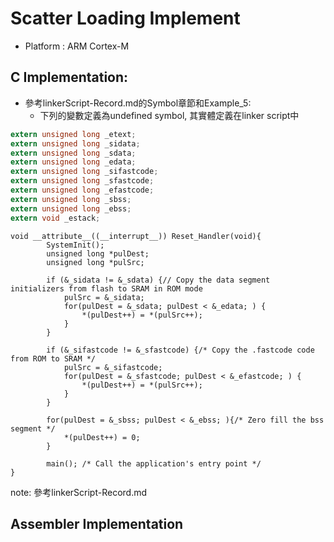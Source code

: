 # Scatter Loading Implement
* Platform : ARM Cortex-M   

## C Implementation:
* 參考linkerScript-Record.md的Symbol章節和Example_5:  
  * 下列的變數定義為undefined symbol, 其實體定義在linker script中
```c  
extern unsigned long _etext;  
extern unsigned long _sidata;
extern unsigned long _sdata;
extern unsigned long _edata;
extern unsigned long _sifastcode;
extern unsigned long _sfastcode;
extern unsigned long _efastcode;
extern unsigned long _sbss;
extern unsigned long _ebss;
extern void _estack;
```

```
void __attribute__((__interrupt__)) Reset_Handler(void){
        SystemInit();
        unsigned long *pulDest;
        unsigned long *pulSrc;
        
        if (&_sidata != &_sdata) {// Copy the data segment initializers from flash to SRAM in ROM mode   
            pulSrc = &_sidata;
            for(pulDest = &_sdata; pulDest < &_edata; ) {
                *(pulDest++) = *(pulSrc++);
            }
        }
        
        if (&_sifastcode != &_sfastcode) {/* Copy the .fastcode code from ROM to SRAM */
            pulSrc = &_sifastcode;
            for(pulDest = &_sfastcode; pulDest < &_efastcode; ) {
                *(pulDest++) = *(pulSrc++);
            }
        }
        
        for(pulDest = &_sbss; pulDest < &_ebss; ){/* Zero fill the bss segment */ 
            *(pulDest++) = 0;
        }
        
        main(); /* Call the application's entry point */
}
```



note: 參考linkerScript-Record.md

## Assembler Implementation
